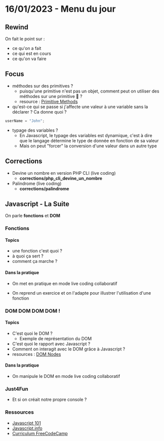# 16/01/2023 - Menu du jour

## Rewind

On fait le point sur :

- ce qu'on a fait
- ce qui est en cours
- ce qu'on va faire

## Focus

- méthodes sur des primitives ?
  - puisqu'une primitive n'est pas un objet, comment peut on utiliser des méthodes sur une primitive 🤔 ?
  - resource : [Primitive Methods](https://javascript.info/primitives-methods)
- qu'est-ce qui se passe si j'affecte une valeur à une variable sans la déclarer ? Ca donne quoi ?

```js
userName = "John";
```

- typage des variables ?
  - En Javascript, le typage des variables est dynamique, c'est à dire que le langage détermine le type de donnée en fonction de sa valeur
  - Mais on peut "forcer" la conversion d'une valeur dans un autre type

## Corrections

- Devine un nombre en version PHP CLI (live coding)
  - **corrections/php_cli_devine_un_nombre**
- Palindrome (live coding)
  - **corrections/palindrome**

## Javascript - La Suite

On parle **fonctions** et **DOM**

### Fonctions

#### Topics

- une fonction c'est quoi ?
- à quoi ça sert ?
- comment ça marche ?

#### Dans la pratique

- On met en pratique en mode live coding collaboratif

- On reprend un exercice et on l'adapte pour illustrer l'utilisation d'une fonction

### DOM DOM DOM DOM !

#### Topics

- C'est quoi le DOM ?
  - Exemple de représentation du DOM
- C'est quoi le rapport avec Javascript ?
- Comment on interagit avec le DOM grâce à Javascript ?
- resources : [DOM Nodes](https://javascript.info/dom-nodes)

#### Dans la pratique

- On manipule le DOM en mode live coding collaboratif

### Just4Fun

- Et si on créait notre propre console ?

### Ressources

- [Javascript 101](https://capable-profiterole-4848e2.netlify.app/)
- [Javascript.info](https://javascript.info/)
- [Curriculum FreeCodeCamp](https://www.freecodecamp.org/learn/javascript-algorithms-and-data-structures/#basic-javascript)
